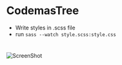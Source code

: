 # CodemasTree

- Write styles in .scss file
- run <code>sass --watch style.scss:style.css</code>

#
![ScreenShot](https://imgur.com/gallery/0d0dYyn)
